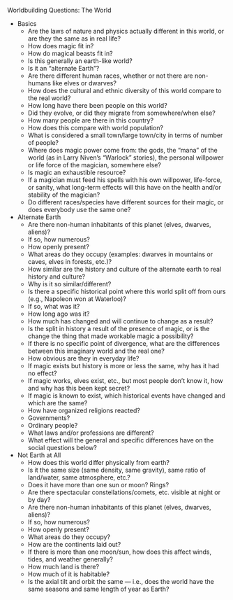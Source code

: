 Worldbuilding Questions: The World
- Basics
	- Are the laws of nature and physics actually different in this world, or are they the same as in real life? 
	- How does magic fit in? 
	- How do magical beasts fit in?
	- Is this generally an earth-like world? 
	- Is it an “alternate Earth”?
	- Are there different human races, whether or not there are non-humans like elves or dwarves? 
	- How does the cultural and ethnic diversity of this world compare to the real world?
	- How long have there been people on this world? 
	- Did they evolve, or did they migrate from somewhere/when else?
	- How many people are there in this country? 
	- How does this compare with world population? 
	- What is considered a small town/large town/city in terms of number of people?
	- Where does magic power come from: the gods, the “mana” of the world (as in Larry Niven’s “Warlock” stories), the personal willpower or life force of the magician, somewhere else? 
	- Is magic an exhaustible resource? 
	- If a magician must feed his spells with his own willpower, life-force, or sanity, what long-term effects will this have on the health and/or stability of the magician? 
	- Do different races/species have different sources for their magic, or does everybody use the same one?
- Alternate Earth
	- Are there non-human inhabitants of this planet (elves, dwarves, aliens)? 
	- If so, how numerous? 
	- How openly present? 
	- What areas do they occupy (examples: dwarves in mountains or caves, elves in forests, etc.)?
	- How similar are the history and culture of the alternate earth to real history and culture? 
	- Why is it so similar/different?
	- Is there a specific historical point where this world split off from ours (e.g., Napoleon won at Waterloo)? 
	- If so, what was it? 
	- How long ago was it? 
	- How much has changed and will continue to change as a result? 
	- Is the split in history a result of the presence of magic, or is the change the thing that made workable magic a possibility?
	- If there is no specific point of divergence, what are the differences between this imaginary world and the real one? 
	- How obvious are they in everyday life? 
	- If magic exists but history is more or less the same, why has it had no effect? 
	- If magic works, elves exist, etc., but most people don’t know it, how and why has this been kept secret?
	- If magic is known to exist, which historical events have changed and which are the same? 
	- How have organized religions reacted? 
	- Governments? 
	- Ordinary people? 
	- What laws and/or professions are different? 
	- What effect will the general and specific differences have on the social questions below?
- Not Earth at All
	- How does this world differ physically from earth? 
	- Is it the same size (same density, same gravity), same ratio of land/water, same atmosphere, etc.? 
	- Does it have more than one sun or moon? Rings? 
	- Are there spectacular constellations/comets, etc. visible at night or by day?
	- Are there non-human inhabitants of this planet (elves, dwarves, aliens)? 
	- If so, how numerous? 
	- How openly present? 
	- What areas do they occupy?
	- How are the continents laid out? 
	- If there is more than one moon/sun, how does this affect winds, tides, and weather generally?
	- How much land is there?
	- How much of it is habitable?
	- Is the axial tilt and orbit the same — i.e., does the world have the same seasons and same length of year as Earth?
